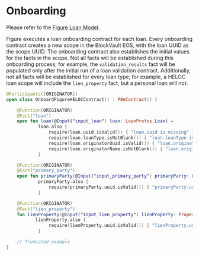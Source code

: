 # Onboarding

Please refer to the [Figure Loan Model](assets.md).

Figure executes a loan onboarding contract for each loan. Every onboarding contract creates a new scope in the BlockVault EOS, with the loan UUID as the scope UUID. The onboarding contract also establishes the initial values for the facts in the scope. Not all facts will be established during this onboarding process; for example, the `validation_results` fact will be populated only after the initial run of a loan validation contract. Additionally, not all facts will be established for every loan type; for example, a HELOC loan scope will include the `lien_property` fact, but a personal loan will not.

```kotlin
@Participants([ORIGINATOR])
open class OnboardFigureHELOCContract() : P8eContract() {

    @Function(ORIGINATOR)
    @Fact("loan")
    open fun loan(@Input("input_loan") loan: LoanProtos.Loan) =
            loan.also {
                require(loan.uuid.isValid()) { "loan.uuid is missing" }
                require(loan.loanType.isNotBlank()) { "loan.loanType is missing" }
                require(loan.originatorUuid.isValid()) { "loan.originatorUuid is missing" }
                require(loan.originatorName.isNotBlank()) { "loan.originatorName is missing" }
            }

    @Function(ORIGINATOR)
    @Fact("primary_party")
    open fun primaryParty(@Input("input_primary_party") primaryParty: CustomerProtos.Party) =
            primaryParty.also {
                require(primaryParty.uuid.isValid()) { "primaryParty.uuid is missing" }
            }

    @Function(ORIGINATOR)
    @Fact("lien_property")
    fun lienProperty(@Input("input_lien_property") lienProperty: PropertyProtos.LienProperty) =
           lienProperty.also {
                require(lienProperty.uuid.isValid()) { "lienProperty.uuid is missing" }
            }

    // Truncated example
}
```
